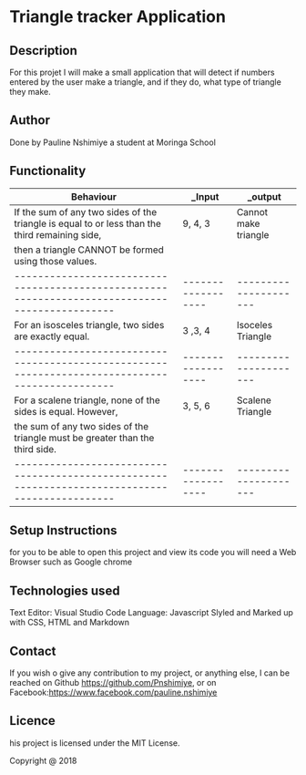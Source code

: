 # Triangle tracker Application

## Description

For this projet I will make a small application that will detect  if numbers entered by the user make a triangle,
 and if they do, what type of triangle they make.

 ## Author

 Done by Pauline Nshimiye a student at Moringa School

## Functionality

|                  __Behaviour__                                                                |    ___Input__    |    ___output__      |
|-----------------------------------------------------------------------------------------------|------------------|---------------------|
|If the sum of any two sides of the triangle is equal to or less than the third remaining side, |  9, 4, 3         |Cannot make  triangle|  
|then a triangle CANNOT be formed using those values.                                           |                  |                     |                                    |-----------------------------------------------------------------------------------------------|------------------|---------------------|                                    | For an equilateral triangle, all sides must be equal.                                         |  3, 3, 3         | Equilateral triangle| 
|-----------------------------------------------------------------------------------------------|------------------|---------------------|
| For an isosceles triangle, two sides are exactly equal.                                       |  3 ,3, 4         | Isoceles Triangle   |           
|-----------------------------------------------------------------------------------------------|------------------|---------------------|
|For a scalene triangle, none of the sides is equal. However,                                   |  3, 5, 6         | Scalene Triangle    |
| the sum of any two sides of the triangle must be greater than the third side.                 |                  |                     |
|-----------------------------------------------------------------------------------------------|------------------|---------------------|



 ## Setup Instructions

 for you to be able to open this project and view its code you will need a Web Browser such as Google chrome
 
 ## Technologies used

Text Editor: Visual Studio Code
Language: Javascript
Slyled and Marked up with CSS, HTML and Markdown 

## Contact
If you wish o give any contribution to my project, or anything else, I can be reached on Github https://github.com/Pnshimiye, or on Facebook:https://www.facebook.com/pauline.nshimiye

## Licence

his project is licensed under the MIT License.

Copyright @ 2018
 


 